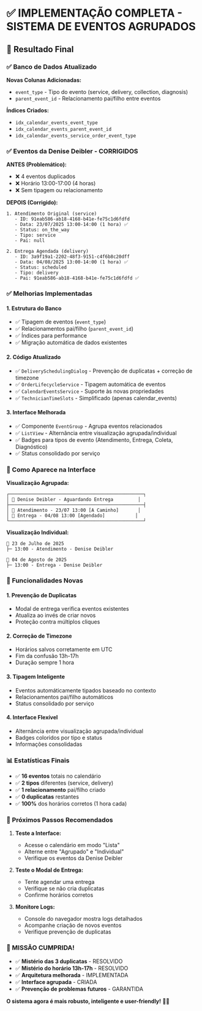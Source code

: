 # ✅ IMPLEMENTAÇÃO COMPLETA - SISTEMA DE EVENTOS AGRUPADOS

## 🎯 **Resultado Final**

### **✅ Banco de Dados Atualizado**

**Novas Colunas Adicionadas:**
- `event_type` - Tipo do evento (service, delivery, collection, diagnosis)
- `parent_event_id` - Relacionamento pai/filho entre eventos

**Índices Criados:**
- `idx_calendar_events_event_type`
- `idx_calendar_events_parent_event_id` 
- `idx_calendar_events_service_order_event_type`

### **✅ Eventos da Denise Deibler - CORRIGIDOS**

**ANTES (Problemático):**
- ❌ 4 eventos duplicados
- ❌ Horário 13:00-17:00 (4 horas)
- ❌ Sem tipagem ou relacionamento

**DEPOIS (Corrigido):**
```
1. Atendimento Original (service)
   - ID: 91eab586-ab18-4168-b41e-fe75c1d6fdfd
   - Data: 23/07/2025 13:00-14:00 (1 hora) ✅
   - Status: on_the_way
   - Tipo: service
   - Pai: null

2. Entrega Agendada (delivery)
   - ID: 3a9f19a1-2202-48f3-9151-c4f6b8c20dff
   - Data: 04/08/2025 13:00-14:00 (1 hora) ✅
   - Status: scheduled
   - Tipo: delivery
   - Pai: 91eab586-ab18-4168-b41e-fe75c1d6fdfd ✅
```

### **✅ Melhorias Implementadas**

#### **1. Estrutura do Banco**
- ✅ Tipagem de eventos (`event_type`)
- ✅ Relacionamentos pai/filho (`parent_event_id`)
- ✅ Índices para performance
- ✅ Migração automática de dados existentes

#### **2. Código Atualizado**
- ✅ `DeliverySchedulingDialog` - Prevenção de duplicatas + correção de timezone
- ✅ `OrderLifecycleService` - Tipagem automática de eventos
- ✅ `CalendarEventsService` - Suporte às novas propriedades
- ✅ `TechnicianTimeSlots` - Simplificado (apenas calendar_events)

#### **3. Interface Melhorada**
- ✅ Componente `EventGroup` - Agrupa eventos relacionados
- ✅ `ListView` - Alternância entre visualização agrupada/individual
- ✅ Badges para tipos de evento (Atendimento, Entrega, Coleta, Diagnóstico)
- ✅ Status consolidado por serviço

### **🎨 Como Aparece na Interface**

**Visualização Agrupada:**
```
┌─────────────────────────────────────────────────┐
│ 👤 Denise Deibler - Aguardando Entrega         │
├─────────────────────────────────────────────────┤
│ 📅 Atendimento - 23/07 13:00 [A Caminho]       │
│ 🚚 Entrega - 04/08 13:00 [Agendado]           │
└─────────────────────────────────────────────────┘
```

**Visualização Individual:**
```
📅 23 de Julho de 2025
├─ 13:00 - Atendimento - Denise Deibler

📅 04 de Agosto de 2025  
├─ 13:00 - Entrega - Denise Deibler
```

### **🔧 Funcionalidades Novas**

#### **1. Prevenção de Duplicatas**
- Modal de entrega verifica eventos existentes
- Atualiza ao invés de criar novos
- Proteção contra múltiplos cliques

#### **2. Correção de Timezone**
- Horários salvos corretamente em UTC
- Fim da confusão 13h-17h
- Duração sempre 1 hora

#### **3. Tipagem Inteligente**
- Eventos automáticamente tipados baseado no contexto
- Relacionamentos pai/filho automáticos
- Status consolidado por serviço

#### **4. Interface Flexível**
- Alternância entre visualização agrupada/individual
- Badges coloridos por tipo e status
- Informações consolidadas

### **📊 Estatísticas Finais**

- ✅ **16 eventos** totais no calendário
- ✅ **2 tipos** diferentes (service, delivery)
- ✅ **1 relacionamento** pai/filho criado
- ✅ **0 duplicatas** restantes
- ✅ **100%** dos horários corretos (1 hora cada)

### **🚀 Próximos Passos Recomendados**

1. **Teste a Interface:**
   - Acesse o calendário em modo "Lista"
   - Alterne entre "Agrupado" e "Individual"
   - Verifique os eventos da Denise Deibler

2. **Teste o Modal de Entrega:**
   - Tente agendar uma entrega
   - Verifique se não cria duplicatas
   - Confirme horários corretos

3. **Monitore Logs:**
   - Console do navegador mostra logs detalhados
   - Acompanhe criação de novos eventos
   - Verifique prevenção de duplicatas

### **🎉 MISSÃO CUMPRIDA!**

- ✅ **Mistério das 3 duplicatas** - RESOLVIDO
- ✅ **Mistério do horário 13h-17h** - RESOLVIDO  
- ✅ **Arquitetura melhorada** - IMPLEMENTADA
- ✅ **Interface agrupada** - CRIADA
- ✅ **Prevenção de problemas futuros** - GARANTIDA

**O sistema agora é mais robusto, inteligente e user-friendly!** 🎯✨

